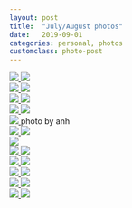 ```yaml
---
layout: post
title:  "July/August photos"
date:   2019-09-01
categories: personal, photos
customclass: photo-post
---
```


<div class="photoset half">
    <a class="photo" href="/images/posts/2019-09-01-july-august-photos/Photo 2019-07-26, 10 44 01.jpg">
        <img src="/images/posts/2019-09-01-july-august-photos/Photo 2019-07-26, 10 44 01.jpg">
    </a>
    <a class="photo" href="/images/posts/2019-09-01-july-august-photos/Photo 2019-07-26, 12 33 18.jpg">
        <img src="/images/posts/2019-09-01-july-august-photos/Photo 2019-07-26, 12 33 18.jpg">
    </a>
</div>
<a class="photo" href="/images/posts/2019-09-01-july-august-photos/Photo 2019-07-26, 12 29 08.jpg">
    <img src="/images/posts/2019-09-01-july-august-photos/Photo 2019-07-26, 12 29 08.jpg">
</a>
<a class="photo" href="/images/posts/2019-09-01-july-august-photos/Photo 2019-07-26, 15 51 27.jpg">
    <img src="/images/posts/2019-09-01-july-august-photos/Photo 2019-07-26, 15 51 27.jpg">
</a>

<div class="photoset two-thirds">
    <a class="photo portrait" href="/images/posts/2019-09-01-july-august-photos/Photo 2019-07-26, 17 00 46.jpg">
        <img src="/images/posts/2019-09-01-july-august-photos/Photo 2019-07-26, 17 00 46.jpg">
    </a>
    <a class="photo landscape" href="/images/posts/2019-09-01-july-august-photos/Photo 2019-07-26, 17 01 47.jpg">
        <img src="/images/posts/2019-09-01-july-august-photos/Photo 2019-07-26, 17 01 47.jpg">
    </a>
</div>
<a class="photo" href="/images/posts/2019-09-01-july-august-photos/Photo 2019-07-26, 17 02 05.jpg">
    <img src="/images/posts/2019-09-01-july-august-photos/Photo 2019-07-26, 17 02 05.jpg">
</a>
<a class="photo" href="/images/posts/2019-09-01-july-august-photos/Photo 2019-07-26, 17 09 25.jpg">
    <img src="/images/posts/2019-09-01-july-august-photos/Photo 2019-07-26, 17 09 25.jpg">
</a>
<div class="photo_wrapper">
    <a class="photo" href="/images/posts/2019-09-01-july-august-photos/Photo 2019-07-26, 23 32 05.jpg">
        <img src="/images/posts/2019-09-01-july-august-photos/Photo 2019-07-26, 23 32 05.jpg">
    </a>
    <span class="caption">photo by anh</span>
</div>
<div class="photoset half">
    <a class="photo" href="/images/posts/2019-09-01-july-august-photos/Photo 2019-07-27, 12 42 26.jpg">
        <img src="/images/posts/2019-09-01-july-august-photos/Photo 2019-07-27, 12 42 26.jpg">
    </a>
    <a class="photo" href="/images/posts/2019-09-01-july-august-photos/Photo 2019-07-27, 13 08 57.jpg">
        <img src="/images/posts/2019-09-01-july-august-photos/Photo 2019-07-27, 13 08 57.jpg">
    </a>
</div>
<a class="photo" href="/images/posts/2019-09-01-july-august-photos/Photo 2019-07-27, 17 01 33.jpg">
    <img src="/images/posts/2019-09-01-july-august-photos/Photo 2019-07-27, 17 01 33.jpg">
</a>
<div class="photoset half gutter">
    <a class="photo" href="/images/posts/2019-09-01-july-august-photos/Photo 2019-08-12, 18 56 17.jpg">
        <img src="/images/posts/2019-09-01-july-august-photos/Photo 2019-08-12, 18 56 17.jpg">
    </a>
    <a class="photo" href="/images/posts/2019-09-01-july-august-photos/Photo 2019-08-21, 20 25 36.jpg">
        <img src="/images/posts/2019-09-01-july-august-photos/Photo 2019-08-21, 20 25 36.jpg">
    </a>
</div>
<div class="photoset two-thirds gutter">
    <a class="photo portrait" href="/images/posts/2019-09-01-july-august-photos/Photo 2019-08-12, 19 51 02.jpg">
        <img src="/images/posts/2019-09-01-july-august-photos/Photo 2019-08-12, 19 51 02.jpg">
    </a>
    <a class="photo landscape" href="/images/posts/2019-09-01-july-august-photos/Photo 2019-08-12, 19 51 54.jpg">
        <img src="/images/posts/2019-09-01-july-august-photos/Photo 2019-08-12, 19 51 54.jpg">
    </a>
</div>
<div class="photoset two-thirds gutter">
    <a class="photo landscape" href="/images/posts/2019-09-01-july-august-photos/Photo 2019-08-13, 19 33 32.jpg">
        <img src="/images/posts/2019-09-01-july-august-photos/Photo 2019-08-13, 19 33 32.jpg">
    </a>
    <a class="photo portrait" href="/images/posts/2019-09-01-july-august-photos/Photo 2019-08-13, 18 25 07.jpg">
        <img src="/images/posts/2019-09-01-july-august-photos/Photo 2019-08-13, 18 25 07.jpg">
    </a>
</div>
<a class="photo" href="/images/posts/2019-09-01-july-august-photos/Photo 2019-08-18, 16 39 51.jpg">
    <img src="/images/posts/2019-09-01-july-august-photos/Photo 2019-08-18, 16 39 51.jpg">
</a>

<a class="photo" href="/images/posts/2019-09-01-july-august-photos/Photo 2019-08-27, 20 23 50.jpg">
    <img src="/images/posts/2019-09-01-july-august-photos/Photo 2019-08-27, 20 23 50.jpg">
</a>
<div class="photoset half gutter">
    <a class="photo" href="/images/posts/2019-09-01-july-august-photos/Photo 2019-08-29, 19 51 03.jpg">
        <img src="/images/posts/2019-09-01-july-august-photos/Photo 2019-08-29, 19 51 03.jpg">
    </a>
    <a class="photo" href="/images/posts/2019-09-01-july-august-photos/Photo 2019-08-29, 19 53 42.jpg">
        <img src="/images/posts/2019-09-01-july-august-photos/Photo 2019-08-29, 19 53 42.jpg">
    </a>
</div>